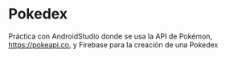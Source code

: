 # Pokedex

Práctica con AndroidStudio donde se usa la API de Pokémon, https://pokeapi.co, y Firebase para la creación de una Pokedex
